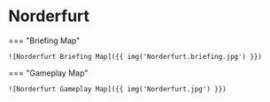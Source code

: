 # Norderfurt

=== "Briefing Map"

    ![Norderfurt Briefing Map]({{ img('Norderfurt.briefing.jpg') }})

=== "Gameplay Map"

    ![Norderfurt Gameplay Map]({{ img('Norderfurt.jpg') }})
